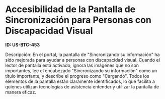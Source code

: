 # Accesibilidad de la Pantalla de Sincronización para Personas con Discapacidad Visual

**ID: US-BTC-453**

Descripción: En el portal, la pantalla de "Sincronizando su información" ha sido mejorada para ayudar a personas con discapacidad visual. Cuando el lector de pantalla está activado, ignora las imágenes que no son importantes, lee el encabezado "Sincronizando su información" como un título importante, y describe el progreso como "Cargando". Todos los elementos de la pantalla están claramente identificados, lo que facilita a quienes utilizan tecnologías de asistencia entender y utilizar la pantalla de manera eficaz.